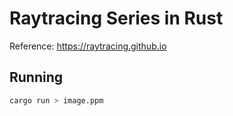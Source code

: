 # Raytracing Series in Rust

Reference: https://raytracing.github.io

## Running

```bash
cargo run > image.ppm
```
